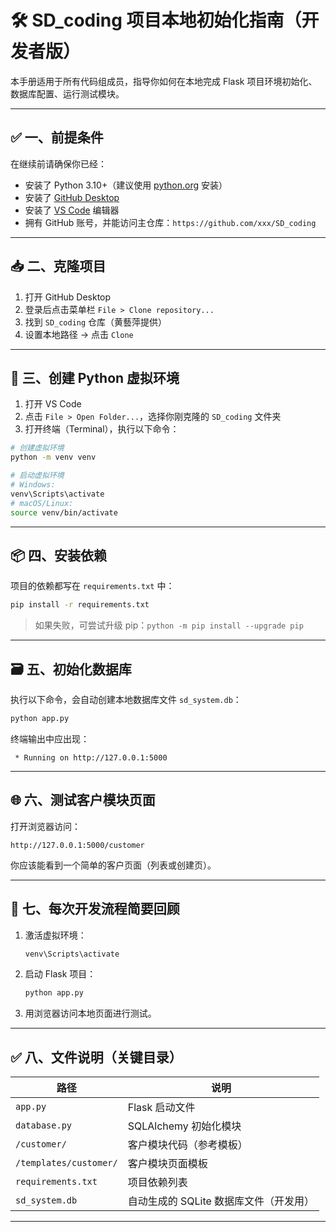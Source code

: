 
# 🛠 SD_coding 项目本地初始化指南（开发者版）

本手册适用于所有代码组成员，指导你如何在本地完成 Flask 项目环境初始化、数据库配置、运行测试模块。

---

## ✅ 一、前提条件

在继续前请确保你已经：

- 安装了 Python 3.10+（建议使用 [python.org](https://www.python.org/downloads/) 安装）
- 安装了 [GitHub Desktop](https://desktop.github.com/)
- 安装了 [VS Code](https://code.visualstudio.com/) 编辑器
- 拥有 GitHub 账号，并能访问主仓库：`https://github.com/xxx/SD_coding`

---

## 📥 二、克隆项目

1. 打开 GitHub Desktop
2. 登录后点击菜单栏 `File > Clone repository...`
3. 找到 `SD_coding` 仓库（黄藝萍提供）
4. 设置本地路径 → 点击 `Clone`

---

## 🧱 三、创建 Python 虚拟环境

1. 打开 VS Code
2. 点击 `File > Open Folder...`，选择你刚克隆的 `SD_coding` 文件夹
3. 打开终端（Terminal），执行以下命令：

```bash
# 创建虚拟环境
python -m venv venv

# 启动虚拟环境
# Windows:
venv\Scripts\activate
# macOS/Linux:
source venv/bin/activate
```

---

## 📦 四、安装依赖

项目的依赖都写在 `requirements.txt` 中：

```bash
pip install -r requirements.txt
```

> 如果失败，可尝试升级 pip：`python -m pip install --upgrade pip`

---

## 🗃 五、初始化数据库

执行以下命令，会自动创建本地数据库文件 `sd_system.db`：

```bash
python app.py
```

终端输出中应出现：

```
 * Running on http://127.0.0.1:5000
```

---

## 🌐 六、测试客户模块页面

打开浏览器访问：

```
http://127.0.0.1:5000/customer
```

你应该能看到一个简单的客户页面（列表或创建页）。

---

## 🔁 七、每次开发流程简要回顾

1. 激活虚拟环境：
   ```bash
   venv\Scripts\activate
   ```

2. 启动 Flask 项目：
   ```bash
   python app.py
   ```

3. 用浏览器访问本地页面进行测试。

---

## ✅ 八、文件说明（关键目录）

| 路径 | 说明 |
|------|------|
| `app.py` | Flask 启动文件 |
| `database.py` | SQLAlchemy 初始化模块 |
| `/customer/` | 客户模块代码（参考模板） |
| `/templates/customer/` | 客户模块页面模板 |
| `requirements.txt` | 项目依赖列表 |
| `sd_system.db` | 自动生成的 SQLite 数据库文件（开发用） |

---


